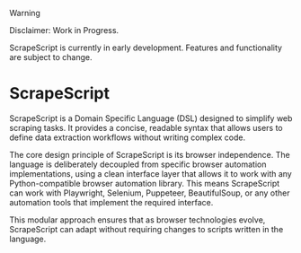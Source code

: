 > [!WARNING]  
> Disclaimer: Work in Progress.
> 
> ScrapeScript is currently in early development. Features and functionality are subject to change.

# ScrapeScript
ScrapeScript is a Domain Specific Language (DSL) designed to simplify web scraping tasks. It provides a concise, readable syntax that allows users to define data extraction workflows without writing complex code.

The core design principle of ScrapeScript is its browser independence. The language is deliberately decoupled from specific browser automation implementations, using a clean interface layer that allows it to work with any Python-compatible browser automation library. This means ScrapeScript can work with Playwright, Selenium, Puppeteer, BeautifulSoup, or any other automation tools that implement the required interface.

This modular approach ensures that as browser technologies evolve, ScrapeScript can adapt without requiring changes to scripts written in the language.
